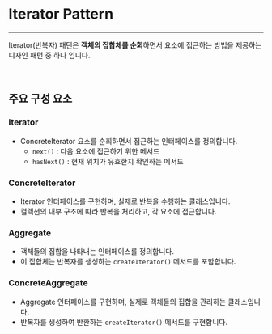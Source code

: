 # Iterator Pattern

---
Iterator(반복자) 패턴은 **객체의 집합체를 순회**하면서 요소에 접근하는 방법을 제공하는 디자인 패턴 중 하나 입니다.

<br />

## 주요 구성 요소
### Iterator
- ConcreteIterator 요소를 순회하면서 접근하는 인터페이스를 정의합니다.
  - `next()` : 다음 요소에 접근하기 위한 메서드
  - `hasNext()` : 현재 위치가 유효한지 확인하는 메서드

### ConcreteIterator
- Iterator 인터페이스를 구현하며, 실제로 반복을 수행하는 클래스입니다.
- 컬렉션의 내부 구조에 따라 반복을 처리하고, 각 요소에 접근합니다.

### Aggregate
- 객체들의 집합을 나타내는 인터페이스를 정의합니다.
- 이 집합체는 반복자를 생성하는 `createIterator()` 메서드를 포함합니다.

### ConcreteAggregate
- Aggregate 인터페이스를 구현하며, 실제로 객체들의 집합을 관리하는 클래스입니다.
- 반복자를 생성하여 반환하는 `createIterator()` 메서드를 구현합니다.

<br />

